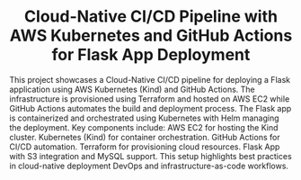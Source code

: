 <h1 align="center" id="title">Cloud-Native CI/CD Pipeline with AWS Kubernetes and GitHub Actions for Flask App Deployment</h1>

<p id="description">This project showcases a Cloud-Native CI/CD pipeline for deploying a Flask application using AWS Kubernetes (Kind) and GitHub Actions. The infrastructure is provisioned using Terraform and hosted on AWS EC2 while GitHub Actions automates the build and deployment process. The Flask app is containerized and orchestrated using Kubernetes with Helm managing the deployment. Key components include: AWS EC2 for hosting the Kind cluster. Kubernetes (Kind) for container orchestration. GitHub Actions for CI/CD automation. Terraform for provisioning cloud resources. Flask App with S3 integration and MySQL support. This setup highlights best practices in cloud-native deployment DevOps and infrastructure-as-code workflows.</p>
